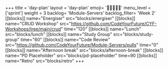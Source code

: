 +++
title = 'day-plan'
layout = 'day-plan'
emoji= '🧑🏽‍🤝‍🧑🏽'
menu_level = ['sprint']
weight = 3
backlog= 'Module-Servers'
backlog_filter= 'Week 2'
[[blocks]]
name="Energiser"
src="blocks/energiser"
[[blocks]]
name="CRUD Workshop"
src="https://github.com/CodeYourFuture/CYF-Workshops/tree/main/crud"
time="120"
[[blocks]]
name="Lunch"
src="blocks/lunch"
[[blocks]]
name="Study Group"
src="blocks/study-group"
time="60"
[[blocks]]
name="Code Review"
src="https://github.com/CodeYourFuture/Module-Servers/pulls"
time="0"
[[blocks]]
name="Afternoon break"
src="blocks/afternoon-break"
[[blocks]]
name="PD Placeholder"
src="blocks/pd-placeholder"
time=90
[[blocks]]
name="Retro"
src="blocks/retro"
+++
